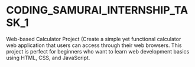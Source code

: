 # CODING_SAMURAI_INTERNSHIP_TASK_1
Web-based Calculator Project (Create a simple yet functional calculator web application that users can access through their web browsers. This project is perfect for beginners who want to learn web development basics using HTML, CSS, and JavaScript.
